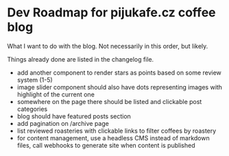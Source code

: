 # Dev Roadmap for pijukafe.cz coffee blog

What I want to do with the blog. Not necessarily in this order, but likely.

Things already done are listed in the changelog file.

- add another component to render stars as points based on some review system (1-5)
- image slider component should also have dots representing images with highlight of the current one
- somewhere on the page there should be listed and clickable post categories
- blog should have featured posts section
- add pagination on /archive page
- list reviewed roasteries with clickable links to filter coffees by roastery
- for content management, use a headless CMS instead of markdown files, call webhooks to generate site when content is published
